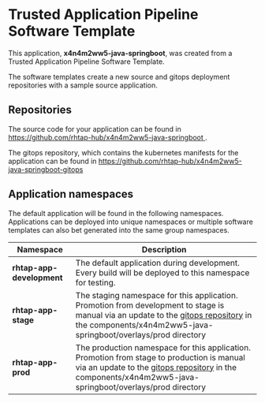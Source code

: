 # Trusted Application Pipeline Software Template

This application, **x4n4m2ww5-java-springboot**, was created from a Trusted Application Pipeline Software Template.

The software templates create a new source and gitops deployment repositories with a sample source application. 

## Repositories

The source code for your application can be found in [https://github.com/rhtap-hub/x4n4m2ww5-java-springboot ](https://github.com/rhtap-hub/x4n4m2ww5-java-springboot ).
 
The gitops repository, which contains the kubernetes manifests for the application can be found in 
[https://github.com/rhtap-hub/x4n4m2ww5-java-springboot-gitops ](https://github.com/rhtap-hub/x4n4m2ww5-java-springboot-gitops ) 

## Application namespaces 

The default application will be found in the following namespaces. Applications can be deployed into unique namespaces or multiple software templates can also bet generated into the same group namespaces.  

|  Namespace   |  Description   |  
| -------- | -------- |   
| **rhtap-app-development** | The default application during development. Every build will be deployed to this namespace for testing. | 
| **rhtap-app-stage** | The staging namespace for this application. Promotion from development to stage is manual via an update to the [gitops repository](https://github.com/rhtap-hub/x4n4m2ww5-java-springboot-gitops ) in the components/x4n4m2ww5-java-springboot/overlays/prod directory |  
| **rhtap-app-prod** | The production namespace for this application. Promotion from stage to production is manual via an update to the [gitops repository](https://github.com/rhtap-hub/x4n4m2ww5-java-springboot-gitops ) in the components/x4n4m2ww5-java-springboot/overlays/prod directory | 